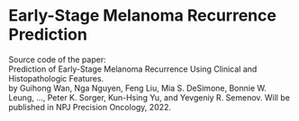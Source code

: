 # Early-Stage Melanoma Recurrence Prediction
Source code of the paper:    
Prediction of Early-Stage Melanoma Recurrence Using Clinical and Histopathologic Features.   
by Guihong Wan, Nga Nguyen, Feng Liu, Mia S. DeSimone, Bonnie W. Leung, ..., Peter K. Sorger, Kun-Hsing Yu, and Yevgeniy R. Semenov.
Will be published in NPJ Precision Oncology, 2022.
